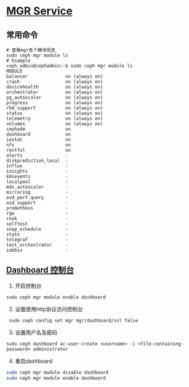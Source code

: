 # [MGR Service](https://docs.ceph.com/en/latest/cephadm/services/mgr/)

## 常用命令

```
# 查看mgr各个模块信息
sudo ceph mgr module ls
# Example
ceph_admin@cephadmin:~$ sudo ceph mgr module ls
MODULE
balancer              on (always on)
crash                 on (always on)
devicehealth          on (always on)
orchestrator          on (always on)
pg_autoscaler         on (always on)
progress              on (always on)
rbd_support           on (always on)
status                on (always on)
telemetry             on (always on)
volumes               on (always on)
cephadm               on
dashboard             on
iostat                on
nfs                   on
restful               on
alerts                -
diskprediction_local  -
influx                -
insights              -
k8sevents             -
localpool             -
mds_autoscaler        -
mirroring             -
osd_perf_query        -
osd_support           -
prometheus            -
rgw                   -
rook                  -
selftest              -
snap_schedule         -
stats                 -
telegraf              -
test_orchestrator     -
zabbix                -
```



## [Dashboard 控制台](https://docs.ceph.com/en/latest/mgr/dashboard/)

1. 开启控制台

`sudo ceph mgr module enable dashboard`

2. 设置使用http协议访问控制台

` sudo ceph config set mgr mgr/dashboard/ssl false`

3. 设置用户名及密码

`sudo ceph dashboard ac-user-create <username> -i <file-containing-password> administrator`

4. 重启dashboard

```bash
sudo ceph mgr module disable dashboard
sudo ceph mgr module enable dashboard
```